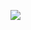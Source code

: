 ![](https://img-blog.csdnimg.cn/20210530205300547.jpg?x-oss-process=image/watermark,type_ZmFuZ3poZW5naGVpdGk,shadow_10,text_aHR0cHM6Ly9ibG9nLmNzZG4ubmV0L2FpZGVyZW5h,size_16,color_FFFFFF,t_70)

